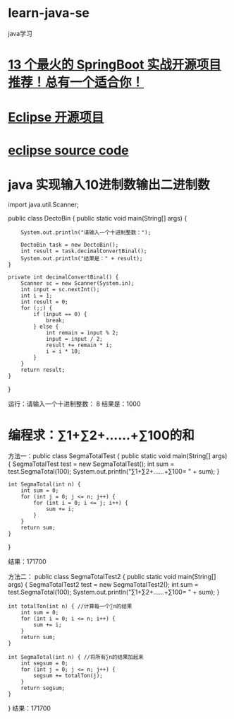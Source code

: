 # learn-java-se

java学习
# <a href="https://juejin.cn/post/6844904071145455624">13 个最火的 SpringBoot 实战开源项目推荐！总有一个适合你！</a>
# <a href="https://projects.eclipse.org/">Eclipse 开源项目</a>
# <a href="https://git.eclipse.org/c/?p=about">eclipse source code</a>
# java 实现输入10进制数输出二进制数
import java.util.Scanner;

public class DectoBin {
    public static void main(String[] args) {

        System.out.println("请输入一个十进制整数：");

        DectoBin task = new DectoBin();
        int result = task.decimalConvertBinal();
        System.out.println("结果是：" + result);
    }

    private int decimalConvertBinal() {
        Scanner sc = new Scanner(System.in);
        int input = sc.nextInt();
        int i = 1;
        int result = 0;
        for (;;) {
            if (input == 0) {
                break;
            } else {
                int remain = input % 2;
                input = input / 2;
                result += remain * i;
                i = i * 10;
            }
        }
        return result;
    }

}

运行：请输入一个十进制整数：
8
结果是：1000

#  编程求：∑1+∑2+……+∑100的和
方法一：public class SegmaTotalTest {
    public static void main(String[] args) {
        SegmaTotalTest test = new SegmaTotalTest();
        int sum = test.SegmaTotal(100);
        System.out.println("∑1+∑2+……+∑100= " + sum);
    }

    int SegmaTotal(int n) {
        int sum = 0;
        for (int j = 0; j <= n; j++) {
            for (int i = 0; i <= j; i++) {
                sum += i;
            }
        }
        return sum;
    }
}

结果：171700

方法二：
public class SegmaTotalTest2 {
    public static void main(String[] args) {
        SegmaTotalTest2 test = new SegmaTotalTest2();
        int sum = test.SegmaTotal(100);
        System.out.println("∑1+∑2+……+∑100= " + sum);
    }

    int totalTon(int n) { //计算每一个∑n的结果
        int sum = 0;
        for (int i = 0; i <= n; i++) {
            sum += i;
        }
        return sum;
    }

    int SegmaTotal(int n) { //将所有∑n的结果加起来
        int segsum = 0;
        for (int j = 0; j <= n; j++) {
            segsum += totalTon(j);
        }
        return segsum;
    }
}
结果：171700


